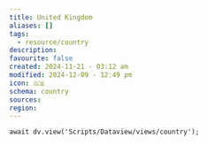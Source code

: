 ```yaml
---
title: United Kingdom
aliases: []
tags:
  - resource/country
description: 
favourite: false
created: 2024-11-21 - 03:12 am
modified: 2024-12-09 - 12:49 pm
icon: 🇬🇧
schema: country
sources: 
region: 
---
```


```dataviewjs
await dv.view('Scripts/Dataview/views/country');
```
